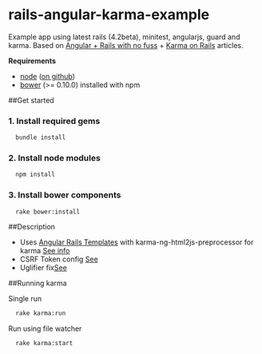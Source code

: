 rails-angular-karma-example
===========================

Example app using latest rails (4.2beta), minitest, angularjs, guard and karma.
Based on [Angular + Rails with no fuss](http://sebastien.saunier.me/blog/2014/02/04/angular--rails-with-no-fuss.html) +
[Karma on Rails](http://codetunes.com/2014/karma-on-rails/) articles.

**Requirements**

* [node](http://nodejs.org) ([on github](https://github.com/joyent/node))
* [bower](https://github.com/bower/bower) (>= 0.10.0) installed with npm

##Get started

### 1. Install required gems
``` Bash
  bundle install
```
### 2. Install node modules
``` Bash
  npm install
```
### 3. Install bower components
``` Bash
  rake bower:install
```

##Description
* Uses [Angular Rails Templates](https://github.com/pitr/angular-rails-templates) with
  karma-ng-html2js-preprocessor for karma [See info](https://github.com/pitr/angular-rails-templates/issues/30#issuecomment-40282414)
* CSRF Token config [See](/app/assets/javascripts/angular/app.js)
* Uglifier fix[See](http://blog.berylliumwork.com/2013/07/tips-on-rails-4-assets-compression-with.html)

##Running karma

Single run
``` Bash
  rake karma:run
```

Run using file watcher
``` Bash
  rake karma:start
```
